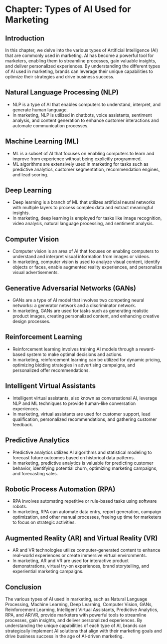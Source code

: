 Chapter: Types of AI Used for Marketing
=======================================

Introduction
------------

In this chapter, we delve into the various types of Artificial Intelligence (AI) that are commonly used in marketing. AI has become a powerful tool for marketers, enabling them to streamline processes, gain valuable insights, and deliver personalized experiences. By understanding the different types of AI used in marketing, brands can leverage their unique capabilities to optimize their strategies and drive business success.

Natural Language Processing (NLP)
---------------------------------

* NLP is a type of AI that enables computers to understand, interpret, and generate human language.
* In marketing, NLP is utilized in chatbots, voice assistants, sentiment analysis, and content generation to enhance customer interactions and automate communication processes.

Machine Learning (ML)
---------------------

* ML is a subset of AI that focuses on enabling computers to learn and improve from experience without being explicitly programmed.
* ML algorithms are extensively used in marketing for tasks such as predictive analytics, customer segmentation, recommendation engines, and lead scoring.

Deep Learning
-------------

* Deep learning is a branch of ML that utilizes artificial neural networks with multiple layers to process complex data and extract meaningful insights.
* In marketing, deep learning is employed for tasks like image recognition, video analysis, natural language processing, and sentiment analysis.

Computer Vision
---------------

* Computer vision is an area of AI that focuses on enabling computers to understand and interpret visual information from images or videos.
* In marketing, computer vision is used to analyze visual content, identify objects or faces, enable augmented reality experiences, and personalize visual advertisements.

Generative Adversarial Networks (GANs)
--------------------------------------

* GANs are a type of AI model that involves two competing neural networks: a generator network and a discriminator network.
* In marketing, GANs are used for tasks such as generating realistic product images, creating personalized content, and enhancing creative design processes.

Reinforcement Learning
----------------------

* Reinforcement learning involves training AI models through a reward-based system to make optimal decisions and actions.
* In marketing, reinforcement learning can be utilized for dynamic pricing, optimizing bidding strategies in advertising campaigns, and personalized offer recommendations.

Intelligent Virtual Assistants
------------------------------

* Intelligent virtual assistants, also known as conversational AI, leverage NLP and ML techniques to provide human-like conversation experiences.
* In marketing, virtual assistants are used for customer support, lead qualification, personalized recommendations, and gathering customer feedback.

Predictive Analytics
--------------------

* Predictive analytics utilizes AI algorithms and statistical modeling to forecast future outcomes based on historical data patterns.
* In marketing, predictive analytics is valuable for predicting customer behavior, identifying potential churn, optimizing marketing campaigns, and forecasting sales.

Robotic Process Automation (RPA)
--------------------------------

* RPA involves automating repetitive or rule-based tasks using software robots.
* In marketing, RPA can automate data entry, report generation, campaign optimization, and other manual processes, freeing up time for marketers to focus on strategic activities.

Augmented Reality (AR) and Virtual Reality (VR)
-----------------------------------------------

* AR and VR technologies utilize computer-generated content to enhance real-world experiences or create immersive virtual environments.
* In marketing, AR and VR are used for interactive product demonstrations, virtual try-on experiences, brand storytelling, and experiential marketing campaigns.

Conclusion
----------

The various types of AI used in marketing, such as Natural Language Processing, Machine Learning, Deep Learning, Computer Vision, GANs, Reinforcement Learning, Intelligent Virtual Assistants, Predictive Analytics, RPA, and AR/VR, provide marketers with powerful tools to streamline processes, gain insights, and deliver personalized experiences. By understanding the unique capabilities of each type of AI, brands can strategically implement AI solutions that align with their marketing goals and drive business success in the age of AI-driven marketing.
